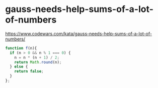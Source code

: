 # gauss-needs-help-sums-of-a-lot-of-numbers
https://www.codewars.com/kata/gauss-needs-help-sums-of-a-lot-of-numbers/


```javascript
function f(n){
  if (n > 0 && n % 1 === 0) {
    n = n * (n + 1) / 2;
    return Math.round(n);
  } else {
    return false;
  }
};
```
